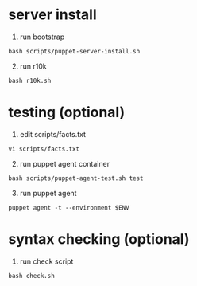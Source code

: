 # server install
1. run bootstrap
```
bash scripts/puppet-server-install.sh
```
2. run r10k
```
bash r10k.sh
```

# testing (optional)
1. edit scripts/facts.txt
```
vi scripts/facts.txt
```
2. run puppet agent container
```
bash scripts/puppet-agent-test.sh test
```
3. run puppet agent
```
puppet agent -t --environment $ENV
```

# syntax checking (optional)
1. run check script
```
bash check.sh
```
